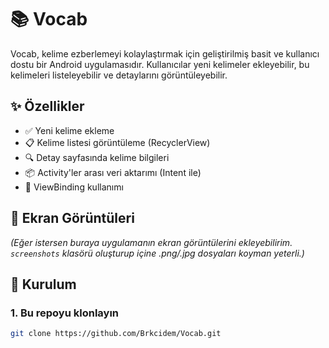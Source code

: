 # 📚 Vocab

Vocab, kelime ezberlemeyi kolaylaştırmak için geliştirilmiş basit ve kullanıcı dostu bir Android uygulamasıdır. Kullanıcılar yeni kelimeler ekleyebilir, bu kelimeleri listeleyebilir ve detaylarını görüntüleyebilir.

## ✨ Özellikler

- ✅ Yeni kelime ekleme
- 📋 Kelime listesi görüntüleme (RecyclerView)
- 🔍 Detay sayfasında kelime bilgileri
- 📦 Activity'ler arası veri aktarımı (Intent ile)
- 🧩 ViewBinding kullanımı

## 📸 Ekran Görüntüleri

*(Eğer istersen buraya uygulamanın ekran görüntülerini ekleyebilirim. `screenshots` klasörü oluşturup içine .png/.jpg dosyaları koyman yeterli.)*

## 🚀 Kurulum

### 1. Bu repoyu klonlayın
```bash
git clone https://github.com/Brkcidem/Vocab.git
